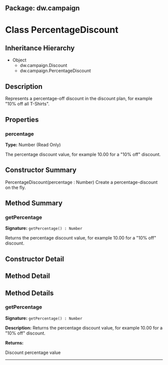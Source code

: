 ## Package: dw.campaign

# Class PercentageDiscount

## Inheritance Hierarchy

- Object
  - dw.campaign.Discount
  - dw.campaign.PercentageDiscount

## Description

Represents a percentage-off discount in the discount plan, for example "10% off all T-Shirts".

## Properties

### percentage

**Type:** Number (Read Only)

The percentage discount value, for example 10.00 for a "10% off"
 discount.

## Constructor Summary

PercentageDiscount(percentage : Number) Create a percentage-discount on the fly.

## Method Summary

### getPercentage

**Signature:** `getPercentage() : Number`

Returns the percentage discount value, for example 10.00 for a "10% off" discount.

## Constructor Detail

## Method Detail

## Method Details

### getPercentage

**Signature:** `getPercentage() : Number`

**Description:** Returns the percentage discount value, for example 10.00 for a "10% off" discount.

**Returns:**

Discount percentage value

---